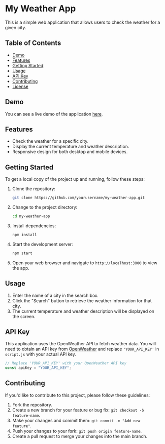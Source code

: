 # My Weather App

This is a simple web application that allows users to check the weather for a given city.

## Table of Contents

- [Demo](#demo)
- [Features](#features)
- [Getting Started](#getting-started)
- [Usage](#usage)
- [API Key](#api-key)
- [Contributing](#contributing)
- [License](#license)

## Demo

You can see a live demo of the application [here](https://example.com/my-weather-app).

## Features

- Check the weather for a specific city.
- Display the current temperature and weather description.
- Responsive design for both desktop and mobile devices.

## Getting Started

To get a local copy of the project up and running, follow these steps:

1. Clone the repository:

   ```bash
   git clone https://github.com/yourusername/my-weather-app.git
   ```

2. Change to the project directory:

   ```bash
   cd my-weather-app
   ```

3. Install dependencies:

   ```bash
   npm install
   ```

4. Start the development server:

   ```bash
   npm start
   ```

5. Open your web browser and navigate to `http://localhost:3000` to view the app.

## Usage

1. Enter the name of a city in the search box.
2. Click the "Search" button to retrieve the weather information for that city.
3. The current temperature and weather description will be displayed on the screen.

## API Key

This application uses the OpenWeather API to fetch weather data. You will need to obtain an API key from [OpenWeather](https://openweathermap.org/api) and replace `'YOUR_API_KEY'` in `script.js` with your actual API key.

```javascript
// Replace 'YOUR_API_KEY' with your OpenWeather API key
const apiKey = "YOUR_API_KEY";
```

## Contributing

If you'd like to contribute to this project, please follow these guidelines:

1. Fork the repository.
2. Create a new branch for your feature or bug fix: `git checkout -b feature-name`.
3. Make your changes and commit them: `git commit -m "Add new feature"`.
4. Push your changes to your fork: `git push origin feature-name`.
5. Create a pull request to merge your changes into the main branch.
